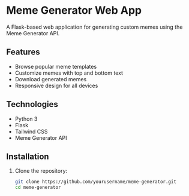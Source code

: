 # Meme Generator Web App

A Flask-based web application for generating custom memes using the Meme Generator API.

## Features

- Browse popular meme templates
- Customize memes with top and bottom text
- Download generated memes
- Responsive design for all devices

## Technologies

- Python 3
- Flask
- Tailwind CSS
- Meme Generator API

## Installation

1. Clone the repository:
   ```bash
   git clone https://github.com/yourusername/meme-generator.git
   cd meme-generator
